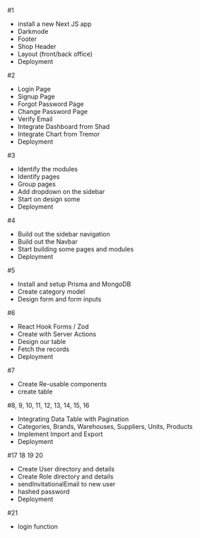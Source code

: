 #1
 - install a new Next JS app
 - Darkmode
 - Footer
 - Shop Header
 - Layout (front/back office)
 - Deployment

 #2
 - Login Page
 - Signup Page
 - Forgot Password Page
 - Change Password Page
 - Verify Email
 - Integrate Dashboard from Shad
 - Integrate Chart from Tremor
 - Deployment

 #3
 - Identify the modules
 - Identify pages
 - Group pages
 - Add dropdown on the sidebar
 - Start on design some
 - Deployment

 #4
 - Build out the sidebar navigation
 - Build out the Navbar
 - Start building some pages and modules
 - Deployment

 #5
 - Install and setup Prisma and MongoDB
 - Create category model
 - Design form and form inputs

 #6
 - React Hook Forms / Zod
 - Create with Server Actions
 - Design our table
 - Fetch the records
 - Deployment

 #7
 - Create Re-usable components
 - create table
 
 #8, 9, 10, 11, 12, 13, 14, 15, 16
 - Integrating Data Table with Pagination
 - Categories, Brands, Warehouses, Suppliers, Units, Products
 - Implement Import and Export
 - Deployment

 #17 18 19 20
 - Create User directory and details
 - Create Role directory and details
 - sendInvitationalEmail to new user
 - hashed password
 - Deployment

 #21
 - login function